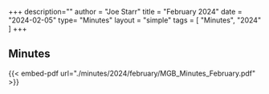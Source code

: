 +++
description=""
author = "Joe Starr"
title = "February 2024"
date = "2024-02-05"
type= "Minutes"
layout = "simple"
tags = [
    "Minutes",
    "2024"
]
+++

## Minutes

{{< embed-pdf url="./minutes/2024/february/MGB_Minutes_February.pdf" >}}

